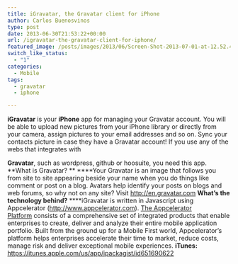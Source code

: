 ```yaml
---
title: iGravatar, the Gravatar client for iPhone
author: Carlos Buenosvinos
type: post
date: 2013-06-30T21:53:22+00:00
url: /igravatar-the-gravatar-client-for-iphone/
featured_image: /posts/images/2013/06/Screen-Shot-2013-07-01-at-12.52.43-AM-624x307.png
switch_like_status:
  - "1"
categories:
  - Mobile
tags:
  - gravatar
  - iphone

---
```

**iGravatar** is your **iPhone** app for managing your Gravatar account. You will be able to upload new pictures from your iPhone library or directly from your camera, assign pictures to your email addresses and so on. Sync your contacts picture in case they have a Gravatar account! <!--more-->If you use any of the webs that integrates with 

**Gravatar**, such as wordpress, github or hoosuite, you need this app. **What is Gravatar? ** ****Your Gravatar is an image that follows you from site to site appearing beside your name when you do things like comment or post on a blog. Avatars help identify your posts on blogs and web forums, so why not on any site? Visit http://en.gravatar.com **What&#8217;s the technology behind?** ****iGravatar is written in Javascript using Appcelerator (http://www.appcelerator.com). [The Appcelerator Platform][1] consists of a comprehensive set of integrated products that enable enterprises to create, deliver and analyze their entire mobile application portfolio. Built from the ground up for a Mobile First world, Appcelerator’s platform helps enterprises accelerate their time to market, reduce costs, manage risk and deliver exceptional mobile experiences. **iTunes:** <a href="https://itunes.apple.com/us/app/ipackagist/id651690622" target="_blank">https://itunes.apple.com/us/app/ipackagist/id651690622</a>

 [1]: http://www.appcelerator.com/platform/appcelerator-platform/ "Appcelerator Platform"